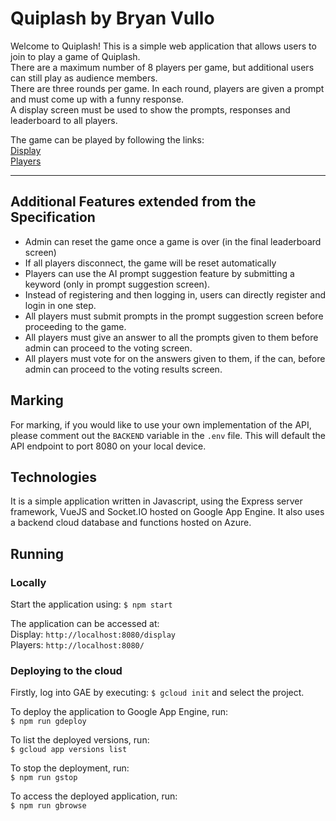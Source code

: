 # Quiplash by Bryan Vullo
Welcome to Quiplash! This is a simple web application that allows users to join to play a game of Quiplash. \
There are a maximum number of 8 players per game, but additional users can still play as audience members. \
There are three rounds per game. In each round, players are given a prompt and must come up with a funny response. \
A display screen must be used to show the prompts, responses and leaderboard to all players. 

The game can be played by following the links: \
[Display](https://quiplash-442521.nw.r.appspot.com/display) \
[Players](https://quiplash-442521.nw.r.appspot.com/)

---

## Additional Features  extended from the Specification
- Admin can reset the game once a game is over (in the final leaderboard screen)
- If all players disconnect, the game will be reset automatically
- Players can use the AI prompt suggestion feature by submitting a keyword (only in prompt suggestion screen).
- Instead of registering and then logging in, users can directly register and login in one step.
- All players must submit prompts in the prompt suggestion screen before proceeding to the game.
- All players must give an answer to all the prompts given to them before admin can proceed to the voting screen.
- All players must vote for on the answers given to them, if the can, before admin can proceed to the voting results screen.

## Marking
For marking, if you would like to use your own implementation of the API,
please comment out the `BACKEND` variable in the `.env` file. 
This will default the API endpoint to port 8080 on your local device.

## Technologies
It is a simple application written in Javascript, using the Express server framework, VueJS and Socket.IO hosted on Google App Engine.
It also uses a backend cloud database and functions hosted on Azure.

## Running

### Locally

Start the application using:
`$ npm start`

The application can be accessed at: \
Display: `http://localhost:8080/display` \
Players: `http://localhost:8080/`

### Deploying to the cloud

Firstly, log into GAE by executing:
`$ gcloud init`
and select the project.

To deploy the application to Google App Engine, run: \
`$ npm run gdeploy`

To list the deployed versions, run: \
`$ gcloud app versions list`

To stop the deployment, run: \
`$ npm run gstop`

To access the deployed application, run: \
`$ npm run gbrowse`